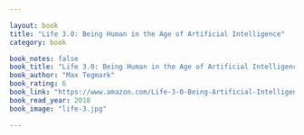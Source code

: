```yaml
---

layout: book
title: "Life 3.0: Being Human in the Age of Artificial Intelligence"
category: book

book_notes: false
book_title: "Life 3.0: Being Human in the Age of Artificial Intelligence"
book_author: "Max Tegmark"
book_rating: 6
book_link: "https://www.amazon.com/Life-3-0-Being-Artificial-Intelligence/dp/1101946598"
book_read_year: 2018
book_image: "life-3.jpg"

---
```

